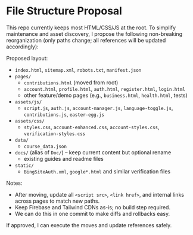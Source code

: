 # File Structure Proposal

This repo currently keeps most HTML/CSS/JS at the root. To simplify maintenance and asset discovery, I propose the following non-breaking reorganization (only paths change; all references will be updated accordingly):

Proposed layout:

- `index.html`, `sitemap.xml`, `robots.txt`, `manifest.json`
- `pages/`
  - `contributions.html` (moved from root)
  - `account.html`, `profile.html`, `auth.html`, `register.html`, `login.html`
  - other feature/demo pages (e.g., `business.html`, `health.html`, tests)
- `assets/js/`
  - `script.js`, `auth.js`, `account-manager.js`, `language-toggle.js`, `contributions.js`, `easter-egg.js`
- `assets/css/`
  - `styles.css`, `account-enhanced.css`, `account-styles.css`, `verification-styles.css`
- `data/`
  - `course_data.json`
- `docs/` (alias of `Doc/`) – keep current content but optional rename
  - existing guides and readme files
- `static/`
  - `BingSiteAuth.xml`, `google*.html` and similar verification files

Notes:

- After moving, update all `<script src>`, `<link href>`, and internal links across pages to match new paths.
- Keep Firebase and Tailwind CDNs as-is; no build step required.
- We can do this in one commit to make diffs and rollbacks easy.

If approved, I can execute the moves and update references safely.

